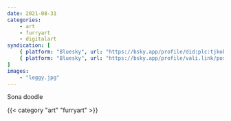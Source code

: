 ```yaml
---
date: 2021-08-31
categories:
    - art
    - furryart
    - digitalart
syndication: [
    { platform: "Bluesky", url: "https://bsky.app/profile/did:plc:tjkokzqdnfzzlaxdjjzzzi5b/post/3k5dsuxbpcj2r", hidden: true },
    { platform: "Bluesky", url: "https://bsky.app/profile/vali.link/post/3k5dsuxbpcj2r" }
]
images:
    - "leggy.jpg"
---
```

Sona doodle

{{< category "art" "furryart" >}}
